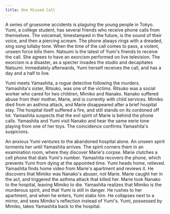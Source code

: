 ```yaml
---
title: One Missed Call
---
```


A series of gruesome accidents is plaguing the young people in Tokyo. Yumi, a
college student, has several friends who receive phone calls from themselves.
The voicemail, timestamped in the future, is the sound of their voice, and then
a piercing scream. The phone always rings with a dreaded, sing song lullaby
tone. When the time of the call comes to pass, a violent, unseen force kills
them. Natsumi is the latest of Yumi's friends to receive the call. She agrees to
have an exorcism performed on live television. The exorcism is a disaster, as a
specter invades the studio and decapitates Natsumi. Immediately afterwards, Yumi
herself receives the call, and has a day and a half to live.

Yumi meets Yamashita, a rogue detective following the murders. Yamashita's
sister, Ritsuko, was one of the victims. Ritsuko was a social worker who cared
for two children, Mimiko and Nanako. Nanako suffered abuse from their mother,
Marie, and is currently with child services. Mimiko died from an asthma attack,
and Marie disappeared after a brief hospital stay. The hospital itself suffered
a fire, and still stands on its cordoned off lot. Yamashita suspects that the
evil spirit of Marie is behind the phone calls. Yamashita and Yumi visit Nanako
and hear the same eerie tone playing from one of her toys. The coincidence
confirms Yamashita's suspicions.

An anxious Yumi ventures to the abandoned hospital alone. An unseen spirit
torments her until Yamashita arrives. The spirit corners them in an examination
room, where they discover Marie's corpse. Marie clutches a cell phone that dials
Yumi's number. Yamashita recovers the phone, which prevents Yumi from dying at
the appointed time. Yumi heads home, relieved. Yamashita finds home video from
Marie's apartment and reviews it. He discovers that Mimiko was Nanako's abuser,
not Marie. Marie caught her in the act, and triggered the asthma attack that
killed her. Marie took Nanako to the hospital, leaving Mimiko to die. Yamashita
realizes that Mimiko is the murderous spirit, and that Yumi is still in danger.
He rushes to her apartment, and when he enters, Yumi stabs him. He collapses
next to a mirror, and sees Mimiko's reflection instead of Yumi's. Yumi,
possessed by Mimiko, takes Yamashita back to the hospital.
